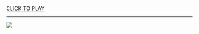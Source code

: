 
<a href="https://premium76.site?title=block_games_unblocked&ref=13M">CLICK TO PLAY</a></h3>
<hr>

<a href="https://premium76.site?title=block_games_unblocked&ref=13M"><img src="https://clearcache.store/games.png"></a>


